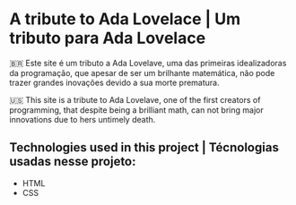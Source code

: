 # A tribute to Ada Lovelace | Um tributo para Ada Lovelace

🇧🇷 Este site é um tributo a Ada Lovelave, uma das primeiras idealizadoras da programação,
que apesar de ser um brilhante matemática, não pode trazer grandes inovações devido a sua morte prematura.

🇺🇸 This site is a tribute to Ada Lovelave, one of the first creators of programming,
that despite being a brilliant math, can not bring major innovations due to hers untimely death.

## Technologies used in this project | Técnologias usadas nesse projeto:

* HTML
* CSS
